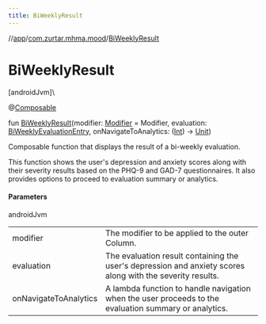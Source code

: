 ```yaml
---
title: BiWeeklyResult
---
```

//[app](../../index.html)/[com.zurtar.mhma.mood](index.html)/[BiWeeklyResult](-bi-weekly-result.html)



# BiWeeklyResult



[androidJvm]\




@[Composable](https://developer.android.com/reference/kotlin/androidx/compose/runtime/Composable.html)



fun [BiWeeklyResult](-bi-weekly-result.html)(modifier: [Modifier](https://developer.android.com/reference/kotlin/androidx/compose/ui/Modifier.html) = Modifier, evaluation: [BiWeeklyEvaluationEntry](../com.zurtar.mhma.data.models/-bi-weekly-evaluation-entry/index.html), onNavigateToAnalytics: ([Int](https://kotlinlang.org/api/core/kotlin-stdlib/kotlin/-int/index.html)) -&gt; [Unit](https://kotlinlang.org/api/core/kotlin-stdlib/kotlin/-unit/index.html))



Composable function that displays the result of a bi-weekly evaluation.



This function shows the user's depression and anxiety scores along with their severity results based on the PHQ-9 and GAD-7 questionnaires. It also provides options to proceed to evaluation summary or analytics.



#### Parameters


androidJvm

| | |
|---|---|
| modifier | The modifier to be applied to the outer Column. |
| evaluation | The evaluation result containing the user's depression and anxiety scores     along with the severity results. |
| onNavigateToAnalytics | A lambda function to handle navigation when the user proceeds     to the evaluation summary or analytics. |



